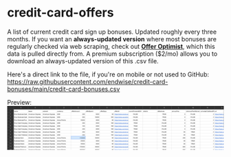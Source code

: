 # credit-card-offers
A list of current credit card sign up bonuses. Updated roughly every three months. If you want an **always-updated version** where most bonuses are regularly checked via web scraping, check out **[Offer Optimist](https://offeroptimist.com)**, which this data is pulled directly from. A premium subscription ($2/mo) allows you to download an always-updated version of this .csv file.

Here's a direct link to the file, if you're on mobile or not used to GitHub: https://raw.githubusercontent.com/endwise/credit-card-bonuses/main/credit-card-bonuses.csv

Preview:
![download.png](./download.png)
